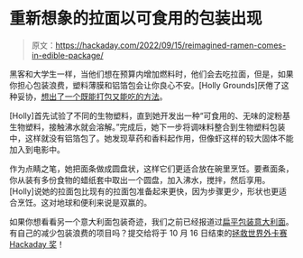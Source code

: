 # 重新想象的拉面以可食用的包装出现

> 原文：<https://hackaday.com/2022/09/15/reimagined-ramen-comes-in-edible-package/>

黑客和大学生一样，当他们想在预算内增加燃料时，他们会去吃拉面，但是，如果你担心包装浪费，塑料薄膜和铝箔包会让你良心不安。[Holly Grounds]厌倦了这种妥协，[想出了一个既能打包又能吃的方法](https://inhabitat.com/student-holly-grounds-creates-edible-instant-noodle-packaging/)。

[Holly]首先试验了不同的生物塑料，直到她开发出一种“可食用的、无味的淀粉基生物塑料，接触沸水就会溶解。”完成后，她下一步将调味料整合到生物塑料包装中，这样就没有铝箔包了。她发现草药和香料起作用，但像虾这样的较大固体不能加入到电影中。

作为点睛之笔，她把面条做成圆盘状，这样它们更适合放在碗里烹饪。要煮面条，你从装有多份食物的蜡纸套中取出一个圆盘，加入沸水，搅拌，然后享用。[Holly]说她的拉面包比现有的拉面包准备起来更快，因为步骤更少，形状也更适合烹饪。这对地球和便利来说是双赢的。

如果你想看看另一个意大利面包装奇迹，我们之前已经报道过[扁平包装意大利面](https://hackaday.com/2021/05/26/flat-pack-pasta-like-ikea-furniture-without-the-weird-wrench/)。有自己的减少包装浪费的项目吗？提交给将于 10 月 16 日结束的[拯救世界外卡赛 Hackaday 奖](https://hackaday.com/2022/09/06/2022-hackaday-prize-save-the-world-wildcard-challenge-begins-now/)！